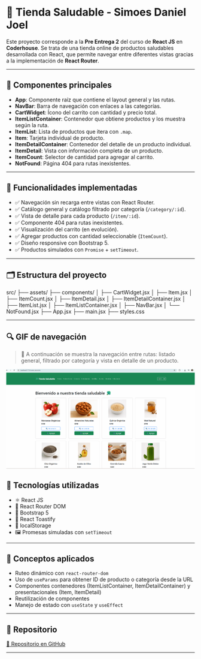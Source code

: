 # 🥦 Tienda Saludable - Simoes Daniel Joel

Este proyecto corresponde a la **Pre Entrega 2** del curso de **React JS** en **Coderhouse**. Se trata de una tienda online de productos saludables desarrollada con React, que permite navegar entre diferentes vistas gracias a la implementación de **React Router**.

---

## 🧩 Componentes principales

- **App**: Componente raíz que contiene el layout general y las rutas.
- **NavBar**: Barra de navegación con enlaces a las categorías.
- **CartWidget**: Ícono del carrito con cantidad y precio total.
- **ItemListContainer**: Contenedor que obtiene productos y los muestra según la ruta.
- **ItemList**: Lista de productos que itera con `.map`.
- **Item**: Tarjeta individual de producto.
- **ItemDetailContainer**: Contenedor del detalle de un producto individual.
- **ItemDetail**: Vista con información completa de un producto.
- **ItemCount**: Selector de cantidad para agregar al carrito.
- **NotFound**: Página 404 para rutas inexistentes.

---

## 🧭 Funcionalidades implementadas

- ✅ Navegación sin recarga entre vistas con React Router.
- ✅ Catálogo general y catálogo filtrado por categoría (`/category/:id`).
- ✅ Vista de detalle para cada producto (`/item/:id`).
- ✅ Componente 404 para rutas inexistentes.
- ✅ Visualización del carrito (en evolución).
- ✅ Agregar productos con cantidad seleccionable (`ItemCount`).
- ✅ Diseño responsive con Bootstrap 5.
- ✅ Productos simulados con `Promise` + `setTimeout`.

---

## 🗂️ Estructura del proyecto

src/
├── assets/
├── components/
│ ├── CartWidget.jsx
│ ├── Item.jsx
│ ├── ItemCount.jsx
│ ├── ItemDetail.jsx
│ ├── ItemDetailContainer.jsx
│ ├── ItemList.jsx
│ ├── ItemListContainer.jsx
│ ├── NavBar.jsx
│ └── NotFound.jsx
├── App.jsx
├── main.jsx
├── styles.css

---

## 🔍 GIF de navegación

> 🎥 A continuación se muestra la navegación entre rutas: listado general, filtrado por categoría y vista en detalle de un producto.

![Demo navegación](/demo.gif)



## 🚀 Tecnologías utilizadas

- ⚛️ React JS
- 🔀 React Router DOM
- 🧩 Bootstrap 5
- 💬 React Toastify
- 💾 localStorage
- 🖼️ Promesas simuladas con `setTimeout`

---

## 🧠 Conceptos aplicados

- Ruteo dinámico con `react-router-dom`
- Uso de `useParams` para obtener ID de producto o categoría desde la URL
- Componentes contenedores (ItemListContainer, ItemDetailContainer) y presentacionales (Item, ItemDetail)
- Reutilización de componentes
- Manejo de estado con `useState` y `useEffect`

---


## 📌 Repositorio

[🔗 Repositorio en GitHub](https://github.com/joehouse90/tienda-saludable)

---

